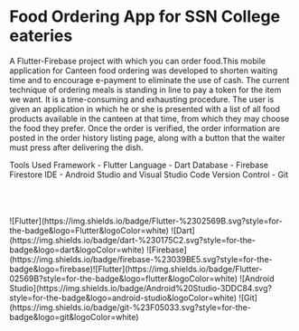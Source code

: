 # Food Ordering App for SSN College eateries

A Flutter-Firebase project with which you can order food.This mobile application for Canteen food ordering was developed to shorten waiting time and to encourage e-payment to eliminate the use of cash. The current technique of ordering meals is standing in line to pay a token for the item we want. It is a time-consuming and exhausting procedure. The user is given an application in which he or she is presented with a list of all food products available in the canteen at that time, from which they may choose the food they prefer. Once the order is verified, the order information are posted in the order history listing page, along with a button that the waiter must press after delivering the dish.

Tools Used
Framework - Flutter
Language - Dart
Database - Firebase Firestore
IDE - Android Studio and Visual Studio Code
Version Control - Git

<br>
<br>
<br>
![Flutter](https://img.shields.io/badge/Flutter-%2302569B.svg?style=for-the-badge&logo=Flutter&logoColor=white)
![Dart](https://img.shields.io/badge/dart-%230175C2.svg?style=for-the-badge&logo=dart&logoColor=white)
![Firebase](https://img.shields.io/badge/firebase-%23039BE5.svg?style=for-the-badge&logo=firebase)![Flutter](https://img.shields.io/badge/Flutter-02569B?style=for-the-badge&logo=flutter&logoColor=white)
![Android Studio](https://img.shields.io/badge/Android%20Studio-3DDC84.svg?style=for-the-badge&logo=android-studio&logoColor=white)
 ![Git](https://img.shields.io/badge/git-%23F05033.svg?style=for-the-badge&logo=git&logoColor=white)




